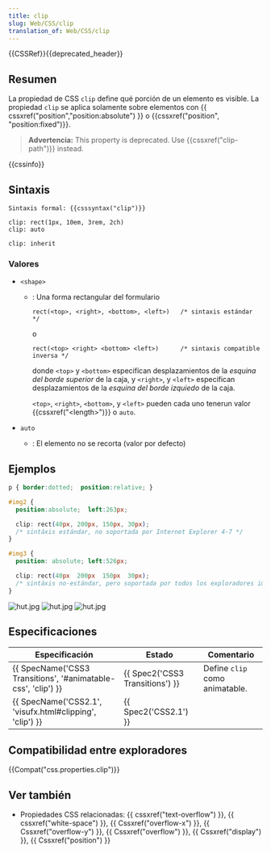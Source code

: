 ```yaml
---
title: clip
slug: Web/CSS/clip
translation_of: Web/CSS/clip
---
```

{{CSSRef}}{{deprecated_header}}

## Resumen

La propiedad de CSS `clip` define qué porción de un elemento es visible. La propiedad `clip` se aplica solamente sobre elementos con {{ cssxref("position","position:absolute") }} o {{cssxref("position", "position:fixed")}}.

> **Advertencia:** This property is deprecated. Use {{cssxref("clip-path")}} instead.

{{cssinfo}}

## Sintaxis

```
Sintaxis formal: {{csssyntax("clip")}}
```

```
clip: rect(1px, 10em, 3rem, 2ch)
clip: auto

clip: inherit
```

### Valores

- `<shape>`

  - : Una forma rectangular del formulario

    ```
    rect(<top>, <right>, <bottom>, <left>)   /* sintaxis estándar */
    ```

    o

    ```
    rect(<top> <right> <bottom> <left>)      /* sintaxis compatible inversa */
    ```

    donde `<top>` y `<bottom>` especifícan desplazamientos de la _esquina del borde superior_ de la caja, y `<right>`, y `<left>` especifican desplazamientos de la _esquina del borde izquiedo_ de la caja.

    `<top>`, `<right>`, `<bottom>`, y `<left>` pueden cada uno tenerun valor {{cssxref("&lt;length&gt;")}} o `auto`.

- `auto`
  - : El elemento no se recorta (valor por defecto)

## Ejemplos

```css
p { border:dotted;  position:relative; }

#img2 {
  position:absolute;  left:263px;

  clip: rect(40px, 200px, 150px, 30px);
  /* sintáxis estándar, no soportada por Internet Explorer 4-7 */
}

#img3 {
  position: absolute; left:526px;

  clip: rect(40px  200px  150px  30px);
  /* sintáxis no-estándar, pero soportada por todos los exploradores importantes incluyendo Firefox y IE */
}
```

![hut.jpg](/@api/deki/files/3613/=hut.jpg) ![hut.jpg](/@api/deki/files/3613/=hut.jpg) ![hut.jpg](/@api/deki/files/3613/=hut.jpg)

## Especificaciones

| Especificación                                                                   | Estado                                   | Comentario                     |
| -------------------------------------------------------------------------------- | ---------------------------------------- | ------------------------------ |
| {{ SpecName('CSS3 Transitions', '#animatable-css', 'clip') }} | {{ Spec2('CSS3 Transitions') }} | Define `clip` como animatable. |
| {{ SpecName('CSS2.1', 'visufx.html#clipping', 'clip') }}     | {{ Spec2('CSS2.1') }}             |                                |

## Compatibilidad entre exploradores

{{Compat("css.properties.clip")}}

## Ver también

- Propiedades CSS relacionadas: {{ cssxref("text-overflow") }}, {{ cssxref("white-space") }}, {{ Cssxref("overflow-x") }}, {{ Cssxref("overflow-y") }}, {{ Cssxref("overflow") }}, {{ Cssxref("display") }}, {{ Cssxref("position") }}
